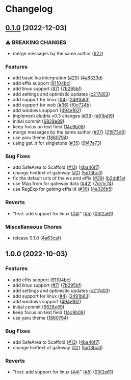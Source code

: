 # Changelog

## [0.1.0](https://github.com/eludris-community/eludris_flutter/compare/v1.0.0...v0.1.0) (2022-12-03)


### ⚠ BREAKING CHANGES

* merge messages by the same author ([#27](https://github.com/eludris-community/eludris_flutter/issues/27))

### Features

* add basic lua intergration ([#20](https://github.com/eludris-community/eludris_flutter/issues/20)) ([4a8323d](https://github.com/eludris-community/eludris_flutter/commit/4a8323dbdc406f91a6262454fb4f8e3a50e3ff73))
* add effis support ([91104bc](https://github.com/eludris-community/eludris_flutter/commit/91104bc5932fff72f5c26479e5e0ab05bcaa6f19))
* add linux support ([#7](https://github.com/eludris-community/eludris_flutter/issues/7)) ([7b295bf](https://github.com/eludris-community/eludris_flutter/commit/7b295bfa3b5d74c4195c6a2af0aca3cd1f043f5d))
* add settings and optimistic updates ([c217d03](https://github.com/eludris-community/eludris_flutter/commit/c217d03f2662fea7f0f7b90fc0daaf101765136d))
* add support for linux ([#4](https://github.com/eludris-community/eludris_flutter/issues/4)) ([2491b83](https://github.com/eludris-community/eludris_flutter/commit/2491b8315dafd765ea72ec47fcf7fe99d585a3c5))
* add support for web ([#36](https://github.com/eludris-community/eludris_flutter/issues/36)) ([f0c724b](https://github.com/eludris-community/eludris_flutter/commit/f0c724bcd6a5dc604eddfeba9f78145d94ab4393))
* add windows support ([494e162](https://github.com/eludris-community/eludris_flutter/commit/494e1623c279926144d8918afa942ef7311fb49b))
* implement eludris v0.3 changes ([#39](https://github.com/eludris-community/eludris_flutter/issues/39)) ([e81ba19](https://github.com/eludris-community/eludris_flutter/commit/e81ba19466f14630eee2a51d8d30c1b8aee33629))
* initial commit ([6828e89](https://github.com/eludris-community/eludris_flutter/commit/6828e89be810d08177937fd6e20d80d21d42892b))
* keep focus on text field ([14c9b08](https://github.com/eludris-community/eludris_flutter/commit/14c9b0831efda546f663e49ba1012e36ec08a807))
* merge messages by the same author ([#27](https://github.com/eludris-community/eludris_flutter/issues/27)) ([21973d6](https://github.com/eludris-community/eludris_flutter/commit/21973d652012071fdcc5275d2bb8372d5deba93f))
* use yaru theme ([1860794](https://github.com/eludris-community/eludris_flutter/commit/186079428b6fcd566e0526bfbb9118f29397961c))
* using get_it for singletons ([#35](https://github.com/eludris-community/eludris_flutter/issues/35)) ([9f47a73](https://github.com/eludris-community/eludris_flutter/commit/9f47a73576905b5da98eae96b195e2db7adb841c))


### Bug Fixes

* add SafeArea to Scaffold ([#13](https://github.com/eludris-community/eludris_flutter/issues/13)) ([4ba46f7](https://github.com/eludris-community/eludris_flutter/commit/4ba46f789d93881e00bff340e119411d10ab79ac))
* change hinttext of gateway ([#2](https://github.com/eludris-community/eludris_flutter/issues/2)) ([5d13bc3](https://github.com/eludris-community/eludris_flutter/commit/5d13bc3d1af491535f2a03925255e46ea7744fd5))
* fix the default urls of the ws and effis ([#28](https://github.com/eludris-community/eludris_flutter/issues/28)) ([b2ddf1e](https://github.com/eludris-community/eludris_flutter/commit/b2ddf1e36e4654592f1739dd3e85c57d179d5557))
* use Map.from for gateway data ([#42](https://github.com/eludris-community/eludris_flutter/issues/42)) ([7dc1c74](https://github.com/eludris-community/eludris_flutter/commit/7dc1c7495660060ab300fe0f676a7bc82db7d269))
* use RegExp for getting effis id ([#30](https://github.com/eludris-community/eludris_flutter/issues/30)) ([4a326b5](https://github.com/eludris-community/eludris_flutter/commit/4a326b5acb99e1243fd6cf7cba5f4e589549ffd9))


### Reverts

* "feat: add support for linux ([#4](https://github.com/eludris-community/eludris_flutter/issues/4))" ([#5](https://github.com/eludris-community/eludris_flutter/issues/5)) ([03f2a61](https://github.com/eludris-community/eludris_flutter/commit/03f2a614683ae1cddce7dbf5c911882d0817ff67))


### Miscellaneous Chores

* release 0.1.0 ([4a63caf](https://github.com/eludris-community/eludris_flutter/commit/4a63caf6aa5b472030c20885e3508e36fa31baca))

## 1.0.0 (2022-10-03)


### Features

* add effis support ([91104bc](https://github.com/Eludris/eludris_flutter/commit/91104bc5932fff72f5c26479e5e0ab05bcaa6f19))
* add linux support ([#7](https://github.com/Eludris/eludris_flutter/issues/7)) ([7b295bf](https://github.com/Eludris/eludris_flutter/commit/7b295bfa3b5d74c4195c6a2af0aca3cd1f043f5d))
* add settings and optimistic updates ([c217d03](https://github.com/Eludris/eludris_flutter/commit/c217d03f2662fea7f0f7b90fc0daaf101765136d))
* add support for linux ([#4](https://github.com/Eludris/eludris_flutter/issues/4)) ([2491b83](https://github.com/Eludris/eludris_flutter/commit/2491b8315dafd765ea72ec47fcf7fe99d585a3c5))
* add windows support ([494e162](https://github.com/Eludris/eludris_flutter/commit/494e1623c279926144d8918afa942ef7311fb49b))
* initial commit ([6828e89](https://github.com/Eludris/eludris_flutter/commit/6828e89be810d08177937fd6e20d80d21d42892b))
* keep focus on text field ([14c9b08](https://github.com/Eludris/eludris_flutter/commit/14c9b0831efda546f663e49ba1012e36ec08a807))
* use yaru theme ([1860794](https://github.com/Eludris/eludris_flutter/commit/186079428b6fcd566e0526bfbb9118f29397961c))


### Bug Fixes

* add SafeArea to Scaffold ([#13](https://github.com/Eludris/eludris_flutter/issues/13)) ([4ba46f7](https://github.com/Eludris/eludris_flutter/commit/4ba46f789d93881e00bff340e119411d10ab79ac))
* change hinttext of gateway ([#2](https://github.com/Eludris/eludris_flutter/issues/2)) ([5d13bc3](https://github.com/Eludris/eludris_flutter/commit/5d13bc3d1af491535f2a03925255e46ea7744fd5))


### Reverts

* "feat: add support for linux ([#4](https://github.com/Eludris/eludris_flutter/issues/4))" ([#5](https://github.com/Eludris/eludris_flutter/issues/5)) ([03f2a61](https://github.com/Eludris/eludris_flutter/commit/03f2a614683ae1cddce7dbf5c911882d0817ff67))
